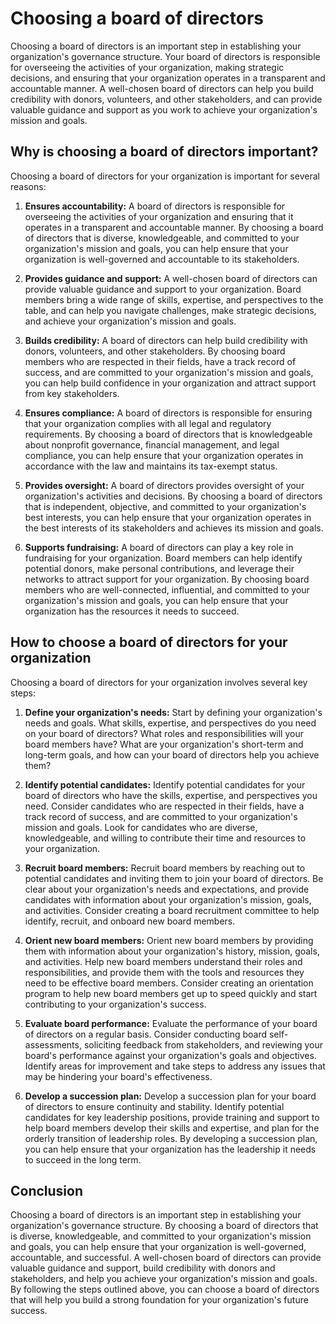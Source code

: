# Choosing a board of directors

Choosing a board of directors is an important step in establishing your organization's governance structure. Your board of directors is responsible for overseeing the activities of your organization, making strategic decisions, and ensuring that your organization operates in a transparent and accountable manner. A well-chosen board of directors can help you build credibility with donors, volunteers, and other stakeholders, and can provide valuable guidance and support as you work to achieve your organization's mission and goals.

## Why is choosing a board of directors important?

Choosing a board of directors for your organization is important for several reasons:

1. **Ensures accountability:** A board of directors is responsible for overseeing the activities of your organization and ensuring that it operates in a transparent and accountable manner. By choosing a board of directors that is diverse, knowledgeable, and committed to your organization's mission and goals, you can help ensure that your organization is well-governed and accountable to its stakeholders.

2. **Provides guidance and support:** A well-chosen board of directors can provide valuable guidance and support to your organization. Board members bring a wide range of skills, expertise, and perspectives to the table, and can help you navigate challenges, make strategic decisions, and achieve your organization's mission and goals.

3. **Builds credibility:** A board of directors can help build credibility with donors, volunteers, and other stakeholders. By choosing board members who are respected in their fields, have a track record of success, and are committed to your organization's mission and goals, you can help build confidence in your organization and attract support from key stakeholders.

4. **Ensures compliance:** A board of directors is responsible for ensuring that your organization complies with all legal and regulatory requirements. By choosing a board of directors that is knowledgeable about nonprofit governance, financial management, and legal compliance, you can help ensure that your organization operates in accordance with the law and maintains its tax-exempt status.

5. **Provides oversight:** A board of directors provides oversight of your organization's activities and decisions. By choosing a board of directors that is independent, objective, and committed to your organization's best interests, you can help ensure that your organization operates in the best interests of its stakeholders and achieves its mission and goals.

6. **Supports fundraising:** A board of directors can play a key role in fundraising for your organization. Board members can help identify potential donors, make personal contributions, and leverage their networks to attract support for your organization. By choosing board members who are well-connected, influential, and committed to your organization's mission and goals, you can help ensure that your organization has the resources it needs to succeed.

## How to choose a board of directors for your organization

Choosing a board of directors for your organization involves several key steps:

1. **Define your organization's needs:** Start by defining your organization's needs and goals. What skills, expertise, and perspectives do you need on your board of directors? What roles and responsibilities will your board members have? What are your organization's short-term and long-term goals, and how can your board of directors help you achieve them?

2. **Identify potential candidates:** Identify potential candidates for your board of directors who have the skills, expertise, and perspectives you need. Consider candidates who are respected in their fields, have a track record of success, and are committed to your organization's mission and goals. Look for candidates who are diverse, knowledgeable, and willing to contribute their time and resources to your organization.

3. **Recruit board members:** Recruit board members by reaching out to potential candidates and inviting them to join your board of directors. Be clear about your organization's needs and expectations, and provide candidates with information about your organization's mission, goals, and activities. Consider creating a board recruitment committee to help identify, recruit, and onboard new board members.

4. **Orient new board members:** Orient new board members by providing them with information about your organization's history, mission, goals, and activities. Help new board members understand their roles and responsibilities, and provide them with the tools and resources they need to be effective board members. Consider creating an orientation program to help new board members get up to speed quickly and start contributing to your organization's success.

5. **Evaluate board performance:** Evaluate the performance of your board of directors on a regular basis. Consider conducting board self-assessments, soliciting feedback from stakeholders, and reviewing your board's performance against your organization's goals and objectives. Identify areas for improvement and take steps to address any issues that may be hindering your board's effectiveness.

6. **Develop a succession plan:** Develop a succession plan for your board of directors to ensure continuity and stability. Identify potential candidates for key leadership positions, provide training and support to help board members develop their skills and expertise, and plan for the orderly transition of leadership roles. By developing a succession plan, you can help ensure that your organization has the leadership it needs to succeed in the long term.

## Conclusion

Choosing a board of directors is an important step in establishing your organization's governance structure. By choosing a board of directors that is diverse, knowledgeable, and committed to your organization's mission and goals, you can help ensure that your organization is well-governed, accountable, and successful. A well-chosen board of directors can provide valuable guidance and support, build credibility with donors and stakeholders, and help you achieve your organization's mission and goals. By following the steps outlined above, you can choose a board of directors that will help you build a strong foundation for your organization's future success.
